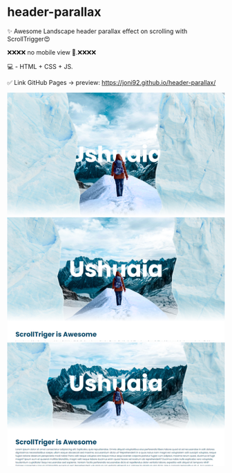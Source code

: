 # header-parallax

✨ Awesome Landscape header parallax effect on scrolling with ScrollTrigger😍

❌❌❌❌ no mobile view 📵.❌❌❌❌

💻 - HTML + CSS + JS.

✅ Link GitHub Pages -> preview: https://joni92.github.io/header-parallax/


![preview.png](https://github.com/Joni92/header-parallax/blob/main/preview01.png)
![preview.png](https://github.com/Joni92/header-parallax/blob/main/preview02.png)
![preview.png](https://github.com/Joni92/header-parallax/blob/main/preview03.png)
